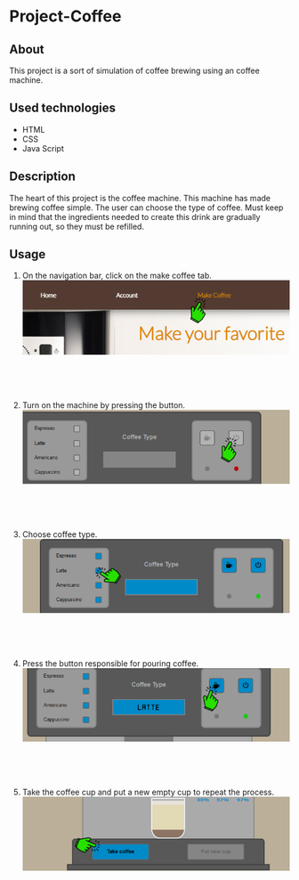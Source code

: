 # Project-Coffee
## About
This project is a sort of simulation of coffee brewing using an coffee machine.

## Used technologies
* HTML
* CSS
* Java Script

## Description
The heart of this project is the coffee machine. This machine has made brewing coffee simple. The user can choose the type of coffee. Must keep in mind that the ingredients needed to create this drink are gradually running out, so they must be refilled.

## Usage
1. On the navigation bar, click on the make coffee tab.
![](images/usage1.png)
<br>
<br>
<br>

2. Turn on the machine by pressing the button.
![](images/usage2.png)
<br>
<br>
<br>

3. Choose coffee type.
<br>![](images/usage3.png)
<br>
<br>
<br>

4. Press the button responsible for pouring coffee.
![](images/usage4.png)
<br>
<br>
<br>

5. Take the coffee cup and put a new empty cup to repeat the process.
![](images/usage5.png)
<br>
<br>
<br>
